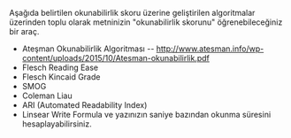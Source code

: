 Aşağıda belirtilen okunabilirlik skoru üzerine geliştirilen algoritmalar üzerinden toplu olarak metninizin "okunabilirlik skorunu" öğrenebileceğiniz bir araç.

- Ateşman Okunabilirlik Algoritması -- http://www.atesman.info/wp-content/uploads/2015/10/Atesman-okunabilirlik.pdf
- Flesch Reading Ease
- Flesch Kincaid Grade
- SMOG	
- Coleman Liau
- ARI (Automated Readability Index)
- Linsear Write Formula
ve yazınızın saniye bazından okunma süresini hesaplayabilirsiniz.
